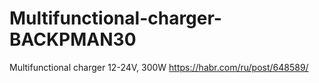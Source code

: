 # Multifunctional-charger-BACKPMAN30
 Multifunctional charger 12-24V, 300W
https://habr.com/ru/post/648589/
